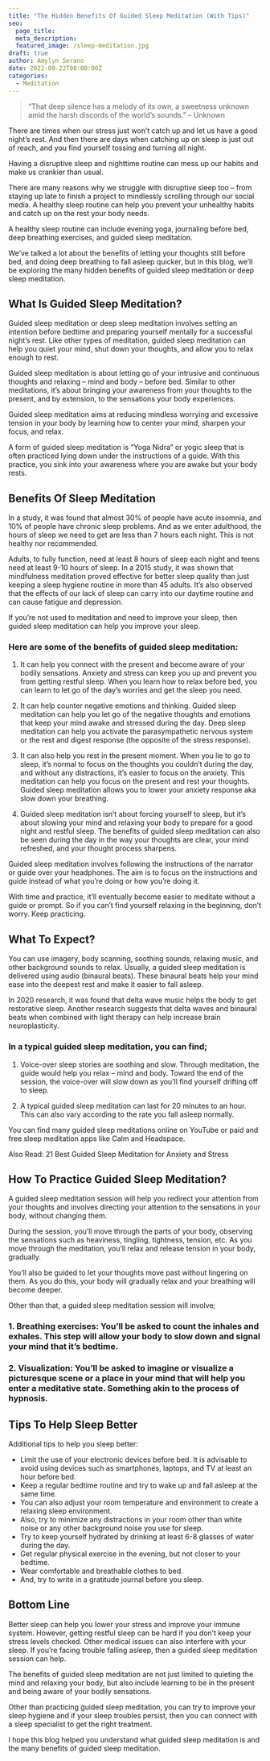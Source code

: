 ```yaml
---
title: "The Hidden Benefits Of Guided Sleep Meditation (With Tips)"
seo:
  page_title:
  meta_description:
  featured_image: /sleep-meditation.jpg
draft: true
author: Amylyn Serano
date: 2022-09-22T00:00:00Z
categories:
  - Meditation
---
```


> “That deep silence has a melody of its own, a sweetness unknown amid the harsh discords of the world’s sounds.” – Unknown

There are times when our stress just won’t catch up and let us have a good night’s rest. And then there are days when catching up on sleep is just out of reach, and you find yourself tossing and turning all night.

Having a disruptive sleep and nighttime routine can mess up our habits and make us crankier than usual.

There are many reasons why we struggle with disruptive sleep too – from staying up late to finish a project to mindlessly scrolling through our social media. A healthy sleep routine can help you prevent your unhealthy habits and catch up on the rest your body needs.

A healthy sleep routine can include evening yoga, journaling before bed, deep breathing exercises, and guided sleep meditation.

We’ve talked a lot about the benefits of letting your thoughts still before bed, and doing deep breathing to fall asleep quicker, but in this blog, we’ll be exploring the many hidden benefits of guided sleep meditation or deep sleep meditation.

## What Is Guided Sleep Meditation?

Guided sleep meditation or deep sleep meditation involves setting an intention before bedtime and preparing yourself mentally for a successful night’s rest. Like other types of meditation, guided sleep meditation can help you quiet your mind, shut down your thoughts, and allow you to relax enough to rest.

Guided sleep meditation is about letting go of your intrusive and continuous thoughts and relaxing – mind and body – before bed. Similar to other meditations, it’s about bringing your awareness from your thoughts to the present, and by extension, to the sensations your body experiences.

Guided sleep meditation aims at reducing mindless worrying and excessive tension in your body by learning how to center your mind, sharpen your focus, and relax.

A form of guided sleep meditation is “Yoga Nidra” or yogic sleep that is often practiced lying down under the instructions of a guide. With this practice, you sink into your awareness where you are awake but your body rests.

## Benefits Of Sleep Meditation

In a study, it was found that almost 30% of people have acute insomnia, and 10% of people have chronic sleep problems. And as we enter adulthood, the hours of sleep we need to get are less than 7 hours each night. This is not healthy nor recommended.

Adults, to fully function, need at least 8 hours of sleep each night and teens need at least 9-10 hours of sleep. In a 2015 study, it was shown that mindfulness meditation proved effective for better sleep quality than just keeping a sleep hygiene routine in more than 45 adults. It’s also observed that the effects of our lack of sleep can carry into our daytime routine and can cause fatigue and depression.

If you’re not used to meditation and need to improve your sleep, then guided sleep meditation can help you improve your sleep.

### Here are some of the benefits of guided sleep meditation:

1. It can help you connect with the present and become aware of your bodily sensations. Anxiety and stress can keep you up and prevent you from getting restful sleep. When you learn how to relax before bed, you can learn to let go of the day’s worries and get the sleep you need.

2. It can help counter negative emotions and thinking. Guided sleep meditation can help you let go of the negative thoughts and emotions that keep your mind awake and stressed during the day. Deep sleep meditation can help you activate the parasympathetic nervous system or the rest and digest response (the opposite of the stress response).

3. It can also help you rest in the present moment. When you lie to go to sleep, it’s normal to focus on the thoughts you couldn’t during the day, and without any distractions, it’s easier to focus on the anxiety. This meditation can help you focus on the present and rest your thoughts. Guided sleep meditation allows you to lower your anxiety response aka slow down your breathing.

4. Guided sleep meditation isn’t about forcing yourself to sleep, but it’s about slowing your mind and relaxing your body to prepare for a good night and restful sleep. The benefits of guided sleep meditation can also be seen during the day in the way your thoughts are clear, your mind refreshed, and your thought process sharpens.

Guided sleep meditation involves following the instructions of the narrator or guide over your headphones. The aim is to focus on the instructions and guide instead of what you’re doing or how you’re doing it.

With time and practice, it’ll eventually become easier to meditate without a guide or prompt. So if you can’t find yourself relaxing in the beginning, don’t worry. Keep practicing.

## What To Expect?

You can use imagery, body scanning, soothing sounds, relaxing music, and other background sounds to relax. Usually, a guided sleep meditation is delivered using audio (binaural beats). These binaural beats help your mind ease into the deepest rest and make it easier to fall asleep.

In 2020 research, it was found that delta wave music helps the body to get restorative sleep. Another research suggests that delta waves and binaural beats when combined with light therapy can help increase brain neuroplasticity.

### In a typical guided sleep meditation, you can find;

1. Voice-over sleep stories are soothing and slow. Through meditation, the guide would help you relax – mind and body. Toward the end of the session, the voice-over will slow down as you’ll find yourself drifting off to sleep.

2. A typical guided sleep meditation can last for 20 minutes to an hour. This can also vary according to the rate you fall asleep normally.

You can find many guided sleep meditations online on YouTube or paid and free sleep meditation apps like Calm and Headspace.

Also Read: 21 Best Guided Sleep Meditation for Anxiety and Stress

## How To Practice Guided Sleep Meditation?

A guided sleep meditation session will help you redirect your attention from your thoughts and involves directing your attention to the sensations in your body, without changing them.

During the session, you’ll move through the parts of your body, observing the sensations such as heaviness, tingling, tightness, tension, etc. As you move through the meditation, you’ll relax and release tension in your body, gradually.

You’ll also be guided to let your thoughts move past without lingering on them. As you do this, your body will gradually relax and your breathing will become deeper.

Other than that, a guided sleep meditation session will involve;

### 1. Breathing exercises: You’ll be asked to count the inhales and exhales. This step will allow your body to slow down and signal your mind that it’s bedtime.

### 2. Visualization: You’ll be asked to imagine or visualize a picturesque scene or a place in your mind that will help you enter a meditative state. Something akin to the process of hypnosis.

## Tips To Help Sleep Better

Additional tips to help you sleep better:

- Limit the use of your electronic devices before bed. It is advisable to avoid using devices such as smartphones, laptops, and TV at least an hour before bed.
- Keep a regular bedtime routine and try to wake up and fall asleep at the same time.
- You can also adjust your room temperature and environment to create a relaxing sleep environment.
- Also, try to minimize any distractions in your room other than white noise or any other background noise you use for sleep.
- Try to keep yourself hydrated by drinking at least 6-8 glasses of water during the day.
- Get regular physical exercise in the evening, but not closer to your bedtime.
- Wear comfortable and breathable clothes to bed.
- And, try to write in a gratitude journal before you sleep.

## Bottom Line

Better sleep can help you lower your stress and improve your immune system. However, getting restful sleep can be hard if you don’t keep your stress levels checked. Other medical issues can also interfere with your sleep. If you’re facing trouble falling asleep, then a guided sleep meditation session can help.

The benefits of guided sleep meditation are not just limited to quieting the mind and relaxing your body, but also include learning to be in the present and being aware of your bodily sensations.

Other than practicing guided sleep meditation, you can try to improve your sleep hygiene and if your sleep troubles persist, then you can connect with a sleep specialist to get the right treatment.

I hope this blog helped you understand what guided sleep meditation is and the many benefits of guided sleep meditation.
